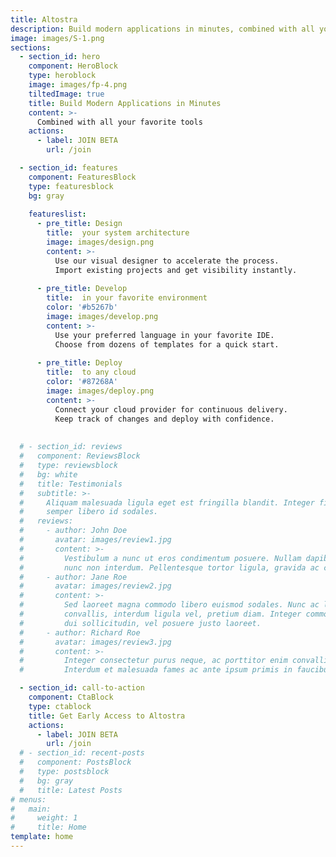 ```yaml
---
title: Altostra
description: Build modern applications in minutes, combined with all your favorite tools
image: images/S-1.png
sections:
  - section_id: hero
    component: HeroBlock
    type: heroblock
    image: images/fp-4.png
    tiltedImage: true
    title: Build Modern Applications in Minutes
    content: >-
      Combined with all your favorite tools
    actions:
      - label: JOIN BETA
        url: /join

  - section_id: features
    component: FeaturesBlock
    type: featuresblock
    bg: gray
      
    featureslist:
      - pre_title: Design
        title:  your system architecture
        image: images/design.png
        content: >-
          Use our visual designer to accelerate the process.
          Import existing projects and get visibility instantly.
          
      - pre_title: Develop 
        title:  in your favorite environment
        color: '#b5267b'
        image: images/develop.png
        content: >-
          Use your preferred language in your favorite IDE.
          Choose from dozens of templates for a quick start.
                 
      - pre_title: Deploy 
        title:  to any cloud
        color: '#87268A'
        image: images/deploy.png
        content: >-
          Connect your cloud provider for continuous delivery.
          Keep track of changes and deploy with confidence.
                 
      
  # - section_id: reviews
  #   component: ReviewsBlock
  #   type: reviewsblock
  #   bg: white
  #   title: Testimonials
  #   subtitle: >-
  #     Aliquam malesuada ligula eget est fringilla blandit. Integer finibus
  #     semper libero id sodales. 
  #   reviews:
  #     - author: John Doe
  #       avatar: images/review1.jpg
  #       content: >-
  #         Vestibulum a nunc ut eros condimentum posuere. Nullam dapibus quis
  #         nunc non interdum. Pellentesque tortor ligula, gravida ac commodo eu.
  #     - author: Jane Roe
  #       avatar: images/review2.jpg
  #       content: >-
  #         Sed laoreet magna commodo libero euismod sodales. Nunc ac libero
  #         convallis, interdum ligula vel, pretium diam. Integer commodo sem at
  #         dui sollicitudin, vel posuere justo laoreet.
  #     - author: Richard Roe
  #       avatar: images/review3.jpg
  #       content: >-
  #         Integer consectetur purus neque, ac porttitor enim convallis vitae.
  #         Interdum et malesuada fames ac ante ipsum primis in faucibus.

  - section_id: call-to-action
    component: CtaBlock
    type: ctablock
    title: Get Early Access to Altostra
    actions:
      - label: JOIN BETA
        url: /join
  # - section_id: recent-posts
  #   component: PostsBlock
  #   type: postsblock
  #   bg: gray
  #   title: Latest Posts
# menus:
#   main:
#     weight: 1
#     title: Home
template: home
---
```


